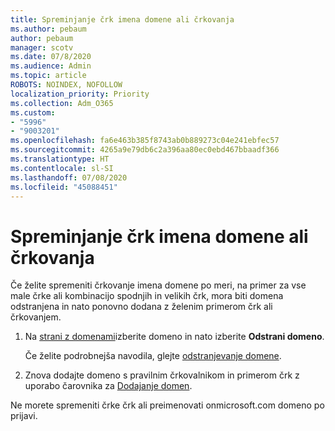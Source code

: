```yaml
---
title: Spreminjanje črk imena domene ali črkovanja
ms.author: pebaum
author: pebaum
manager: scotv
ms.date: 07/8/2020
ms.audience: Admin
ms.topic: article
ROBOTS: NOINDEX, NOFOLLOW
localization_priority: Priority
ms.collection: Adm_O365
ms.custom:
- "5996"
- "9003201"
ms.openlocfilehash: fa6e463b385f8743ab0b889273c04e241ebfec57
ms.sourcegitcommit: 4265a9e79db6c2a396aa80ec0ebd467bbaadf366
ms.translationtype: HT
ms.contentlocale: sl-SI
ms.lasthandoff: 07/08/2020
ms.locfileid: "45088451"
---
```

# <a name="change-a-domain-name-letter-case-or-spelling"></a>Spreminjanje črk imena domene ali črkovanja

Če želite spremeniti črkovanje imena domene po meri, na primer za vse male črke ali kombinacijo spodnjih in velikih črk, mora biti domena odstranjena in nato ponovno dodana z želenim primerom črk ali črkovanjem.

1. Na [strani z domenami](https://portal.office.com/adminportal/home#/Domains)izberite domeno in nato izberite **Odstrani domeno**.</br>

    Če želite podrobnejša navodila, glejte [odstranjevanje domene](https://docs.microsoft.com/microsoft-365/admin/get-help-with-domains/remove-a-domain?view=o365-worldwide).

2. Znova dodajte domeno s pravilnim črkovalnikom in primerom črk z uporabo čarovnika za [Dodajanje domen](https://portal.office.com/adminportal/home#/Domains/Wizard).

Ne morete spremeniti črke črk ali preimenovati onmicrosoft.com domeno po prijavi.